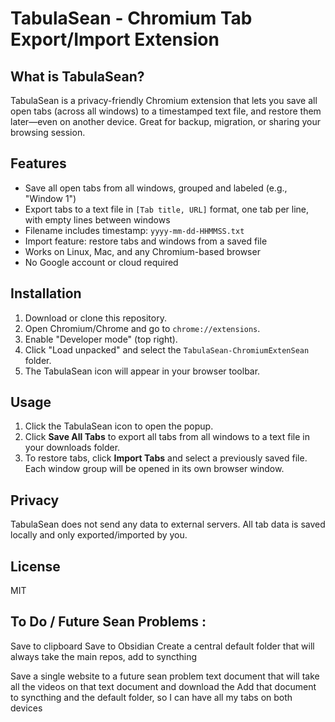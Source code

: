 # TabulaSean - Chromium Tab Export/Import Extension

## What is TabulaSean?
TabulaSean is a privacy-friendly Chromium extension that lets you save all open tabs (across all windows) to a timestamped text file, and restore them later—even on another device. Great for backup, migration, or sharing your browsing session.

## Features
- Save all open tabs from all windows, grouped and labeled (e.g., "Window 1")
- Export tabs to a text file in `[Tab title, URL]` format, one tab per line, with empty lines between windows
- Filename includes timestamp: `yyyy-mm-dd-HHMMSS.txt`
- Import feature: restore tabs and windows from a saved file
- Works on Linux, Mac, and any Chromium-based browser
- No Google account or cloud required

## Installation
1. Download or clone this repository.
2. Open Chromium/Chrome and go to `chrome://extensions`.
3. Enable "Developer mode" (top right).
4. Click "Load unpacked" and select the `TabulaSean-ChromiumExtenSean` folder.
5. The TabulaSean icon will appear in your browser toolbar.

## Usage
1. Click the TabulaSean icon to open the popup.
2. Click **Save All Tabs** to export all tabs from all windows to a text file in your downloads folder.
3. To restore tabs, click **Import Tabs** and select a previously saved file. Each window group will be opened in its own browser window.

## Privacy
TabulaSean does not send any data to external servers. All tab data is saved locally and only exported/imported by you.

## License
MIT

## To Do / Future Sean Problems :
Save to clipboard
Save to Obsidian
Create a central default folder that will always take the main repos, add to syncthing

Save a single website to a future sean problem text document that will take all the videos on that text document and download the 
Add that document to syncthing and the default folder, so I can have all my tabs on both devices